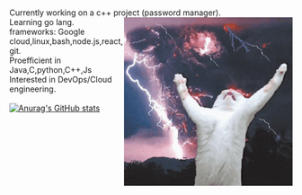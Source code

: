\
Currently working on a c++ project (password manager). <img align="right" src="https://github.com/rahulk789/rahulk789/blob/main/cat-kitty.gif" height="300" width="300"/>\
Learning go lang. \
frameworks: Google cloud,linux,bash,node.js,react,git. \
Proefficient in Java,C,python,C++,Js\
Interested in DevOps/Cloud engineering. \
\
[![Anurag's GitHub stats](https://github-readme-stats.vercel.app/api?username=rahulk789&show_icons=true&theme=gotham)](https://github.com/anuraghazra/github-readme-stats)

